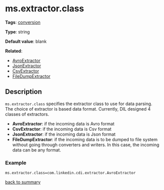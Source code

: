 # ms.extractor.class

**Tags**: 
[conversion](https://github.com/linkedin/data-integration-library/blob/master/docs/parameters/categories.md#conversion-properties)

**Type**: string

**Default value**: blank

**Related**:
- [AvroExtractor](https://github.com/linkedin/data-integration-library/blob/master/docs/components/AvroExtractor.md)
- [JsonExtractor](https://github.com/linkedin/data-integration-library/blob/master/docs/components/JsonExtractor.md)
- [CsvExtractor](https://github.com/linkedin/data-integration-library/blob/master/docs/components/CsvExtractor.md)
- [FileDumpExtractor](https://github.com/linkedin/data-integration-library/blob/master/docs/components/FileDumpExtractor.md)

## Description

`ms.extractor.class` specifies the extractor class to use for data parsing. 
The choice of extractor is based data format. Currently, DIL designed 4 
classes of extractors.

- **AvroExtractor**: if the incoming data is Avro format
- **CsvExtractor**: if the incoming data is Csv format 
- **JsonExtractor**: if the incoming data is Json format
- **FileDumpExtractor**: if the incoming data is to be dumped to file system without
going through converters and writers. In this case, the incoming data can be any format.

### Example

`ms.extractor.class=com.linkedin.cdi.extractor.AvroExtractor`

[back to summary](https://github.com/linkedin/data-integration-library/blob/master/docs/parameters/summary.md#msextractorclass)
